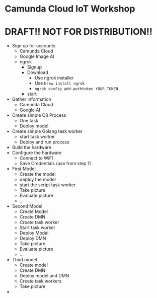 # Camunda Cloud IoT Workshop

# DRAFT!! NOT FOR DISTRIBUTION!!


- Sign up for accounts
  - Camunda Cloud
  - Google Image AI
  - ngrok
    - Signup
    - Download
      - Use ngrok installer
      - Use `brew install ngrok`
      - `ngrok config add-authtoken YOUR_TOKEN`
    - start
- Gather information
  - Camunda Cloud
  - Google AI
- Create simple C8 Process
  - One task
  - Deploy model
- Create simple Golang task worker
    - start task worker
  - Deploy and run process
- Build the hardware
- Configure the hardware
  - Connect to WiFi
  - Save Credentials (use from step 1)
- First Model
  - Create the model
  - deploy the model
  - start the script task worker
  - Take picture
  - Evaluate picture
  - ...
- Second Model
  - Create Model
  - Create DMN
  - Create task worker
  - Start task worker
  - Deploy Model
  - Deploy DMN
  - Take picture
  - Evaluate picture
  - ...
- Third model
  - Create model
  - Create DMN
  - Deploy model and DMN
  - Create task workers
  - Take picture
-